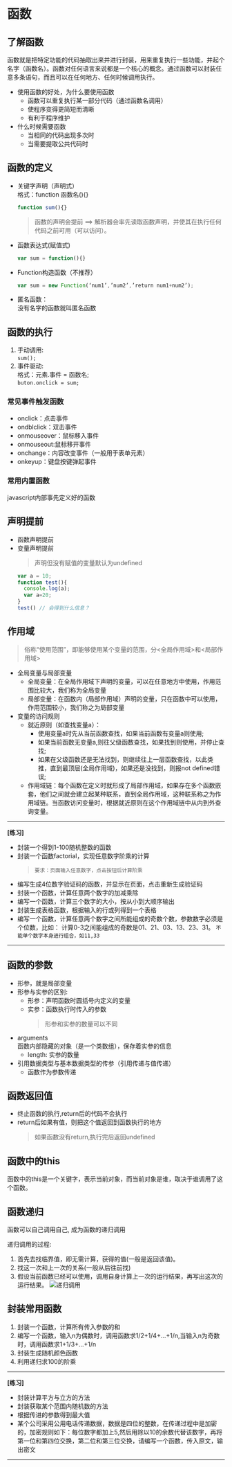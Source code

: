 # 函数

## 了解函数
函数就是把特定功能的代码抽取出来并进行封装，用来重复执行一些功能，并起个名字（函数名）。函数对任何语言来说都是一个核心的概念。通过函数可以封装任意多条语句，而且可以在任何地方、任何时候调用执行。
- 使用函数的好处，为什么要使用函数
  + 函数可以重复执行某一部分代码（通过函数名调用）
  + 使程序变得更简短而清晰
  + 有利于程序维护
- 什么时候需要函数
  + 当相同的代码出现多次时
  + 当需要提取公共代码时

## 函数的定义
- 关键字声明（声明式） <br />
  格式：function 函数名(){}
  ```javascript
  function sum(){}
  ```
  >函数的声明会提前 ==> 解析器会率先读取函数声明，并使其在执行任何代码之前可用（可以访问）。

- 函数表达式(赋值式)
  ```javascript
  var sum = function(){}
  ```
- Function构造函数（不推荐）
  ```javascript
  var sum = new Function(‘num1’,’num2’,’return num1+num2’);
  ```
- 匿名函数： <br />
  没有名字的函数就叫匿名函数

## 函数的执行
1. 手动调用: <br />
  `sum();`
2. 事件驱动: <br />
  格式：元素.事件 = 函数名; <br />
  `buton.onclick = sum;`
### 常见事件触发函数
- onclick：点击事件
- ondblclick：双击事件
- onmouseover：鼠标移入事件
- onmouseout:鼠标移开事件
- onchange：内容改变事件（一般用于表单元素）
- onkeyup：键盘按键弹起事件
### 常用内置函数
javascript内部事先定义好的函数

## 声明提前
- 函数声明提前
- 变量声明提前
  > 声明但没有赋值的变量默认为undefined
  ```javascript
  var a = 10;
  function test(){
    console.log(a);
    var a=20;
  }
  test() // 会得到什么信息？
  ```
## 作用域
> 俗称“使用范围”，即能够使用某个变量的范围，分<全局作用域>和<局部作用域>

- 全局变量与局部变量
  + 全局变量：在全局作用域下声明的变量，可以在任意地方中使用，作用范围比较大，我们称为全局变量
  + 局部变量：在函数内（局部作用域）声明的变量，只在函数中可以使用，作用范围较小，我们称之为局部变量
- 变量的访问规则
  + 就近原则（如查找变量a）：
    * 使用变量a时先从当前函数查找，如果当前函数有变量a则使用;
    * 如果当前函数无变量a,则往父级函数查找，如果找到则使用，并停止查找;
    * 如果在父级函数还是无法找到，则继续往上一层函数查找，以此类推，直到最顶层(全局作用域)，如果还是没找到，则报not defined错误;
  + 作用域链：每个函数在定义时就形成了局部作用域，如果存在多个函数嵌套，他们之间就会建立起某种联系，直到全局作用域，这种联系称之为作用域链。当函数访问变量时，根据就近原则在这个作用域链中从内到外查询变量。
---
**[练习]**

- 封装一个得到1-100随机整数的函数
- 封装一个函数factorial，实现任意数字阶乘的计算
  > `要求：页面输入任意数字，点击按钮后计算阶乘`
- 编写生成4位数字验证码的函数，并显示在页面，点击重新生成验证码
- 封装一个函数，计算任意两个数字的加减乘除
- 编写一个函数，计算三个数字的大小，按从小到大顺序输出
- 封装生成表格函数，根据输入的行或列得到一个表格
- 编写一个函数，计算任意两个数字之间所能组成的奇数个数，参数数字必须是个位数，比如： 计算0-3之间能组成的奇数是01、21、03、13、23、31。  `不能单个数字本身进行组合，如11,33`
---

## 函数的参数
- 形参，就是局部变量
- 形参与实参的区别:
  + 形参：声明函数时圆括号内定义的变量
  + 实参：函数执行时传入的参数
    > 形参和实参的数量可以不同
- arguments <br />
  函数内部隐藏的对象（是一个类数组），保存着实参的信息
  + length: 实参的数量
- 引用数据类型与基本数据类型的传参（引用传递与值传递）
  + 函数作为参数传递

## 函数返回值
- 终止函数的执行,return后的代码不会执行
- return后如果有值，则把这个值返回到函数执行的地方
  > 如果函数没有return,执行完后返回undefined

## 函数中的this
函数中的this是一个关键字，表示当前对象，而当前对象是谁，取决于谁调用了这个函数。

## 函数递归
函数可以自己调用自己, 成为函数的递归调用

递归调用的过程:

1. 首先去找临界值，即无需计算，获得的值(一般是返回该值)。
2. 找这一次和上一次的关系(一般从后往前找)
3. 假设当前函数已经可以使用，调用自身计算上一次的运行结果，再写出这次的运行结果。
  ![递归调用](https://img-blog.csdnimg.cn/20200311205845681.png)
## 封装常用函数
1. 封装一个函数，计算所有传入参数的和
2. 编写一个函数，输入n为偶数时，调用函数求1/2+1/4+…+1/n,当输入n为奇数时，调用函数求1+1/3+…+1/n
3. 封装生成随机颜色函数
4. 利用递归求100的阶乘
---
**[练习]**
- 封装计算平方与立方的方法
- 封装获取某个范围内随机数的方法
- 根据传进的参数得到最大值
- 某个公司采用公用电话传递数据，数据是四位的整数，在传递过程中是加密的，加密规则如下：每位数字都加上5,然后用除以10的余数代替该数字，再将第一位和第四位交换，第二位和第三位交换，请编写一个函数，传入原文，输出密文
---